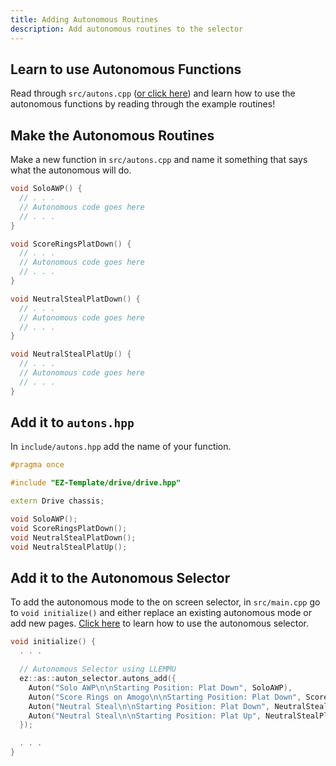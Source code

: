 ```yaml
---
title: Adding Autonomous Routines
description: Add autonomous routines to the selector
---
```


## Learn to use Autonomous Functions
Read through `src/autons.cpp` ([or click here](https://ez-robotics.github.io/EZ-Template/tutorials/example_autons)) and learn how to use the autonomous functions by reading through the example routines!  

## Make the Autonomous Routines
Make a new function in `src/autons.cpp` and name it something that says what the autonomous will do.  
```cpp
void SoloAWP() {
  // . . .
  // Autonomous code goes here
  // . . .
}

void ScoreRingsPlatDown() {
  // . . .
  // Autonomous code goes here
  // . . .
}

void NeutralStealPlatDown() {
  // . . .
  // Autonomous code goes here
  // . . .
}

void NeutralStealPlatUp() {
  // . . .
  // Autonomous code goes here
  // . . .
}
```

## Add it to `autons.hpp` 
In `include/autons.hpp` add the name of your function.  
```cpp
#pragma once

#include "EZ-Template/drive/drive.hpp"

extern Drive chassis;

void SoloAWP();
void ScoreRingsPlatDown();
void NeutralStealPlatDown();
void NeutralStealPlatUp();
```
## Add it to the Autonomous Selector
To add the autonomous mode to the on screen selector, in `src/main.cpp` go to `void initialize()` and either replace an existing autonomous mode or add new pages.  [Click here](https://ez-robotics.github.io/EZ-Template/tutorials/using_auton_selector) to learn how to use the autonomous selector.    
```cpp
void initialize() {
  . . . 

  // Autonomous Selector using LLEMMU
  ez::as::auton_selector.autons_add({
    Auton("Solo AWP\n\nStarting Position: Plat Down", SoloAWP),
    Auton("Score Rings on Amogo\n\nStarting Position: Plat Down", ScoreRingsPlatDown),
    Auton("Neutral Steal\n\nStarting Position: Plat Down", NeutralStealPlatDown),
    Auton("Neutral Steal\n\nStarting Position: Plat Up", NeutralStealPlatUp),
  });

  . . .
}
```